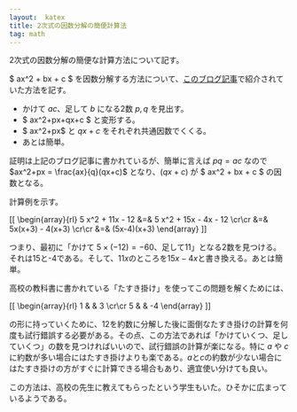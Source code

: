 ```yaml
---
layout:  katex
title: 2次式の因数分解の簡便計算法
tag: math
---
```

2次式の因数分解の簡便な計算方法について記す。

$ ax^2 + bx + c $ を因数分解する方法について、[このブログ記事](http://kazemidori.hatenablog.com/entry/2017/08/16/222752)で紹介されていた方法を記す。

- かけて $ac$、足して $b$ になる2数 $p, q$ を見出す。
- $ ax^2+px+qx+c $ と変形する。
- $ ax^2+px$ と $qx+c$ をそれぞれ共通因数でくくる。
- あとは簡単。

証明は上記のブログ記事に書かれているが、簡単に言えば $pq=ac$ なので $ax^2+px = \frac{ax}{q}(qx+c)$ となり、$(qx+c)$ が $ ax^2 + bx + c $ の因数となる。

計算例を示す。

[[ \\begin{array}{rl} 5 x^2 + 11x - 12 &=& 5 x^2 + 15x - 4x - 12 \\cr\\cr &=& 5x(x+3) - 4(x+3)  \\cr\\cr &=& (5x-4)(x+3)  \end{array} ]]

つまり、最初に「かけて $5 \times (-12) = -60$、足して11」となる2数を見つける。それは15と-4である。そして、$11x$のところを$15x-4x$と書き換える。あとは簡単。

高校の教科書に書かれている「たすき掛け」を使ってこの問題を解くためには、

[[ \\begin{array}{rl} 1 & & 3 \\cr\\cr 5 & & -4  \end{array} ]]

の形に持っていくために、12を約数に分解した後に面倒なたすき掛けの計算を何度も試行錯誤する必要がある。その点、この方法であれば「かけていくつ、足していくつ」の数を見つければいいので、試行錯誤の計算が楽になる。特に $a$ や $c$ に約数が多い場合にはたすき掛けよりも楽である。$a$と$c$の約数が少ない場合にはたすき掛けの方がすぐに計算できる場合もあり、適宜使い分けても良い。

この方法は、高校の先生に教えてもらったという学生もいた。ひそかに広まっているようである。
